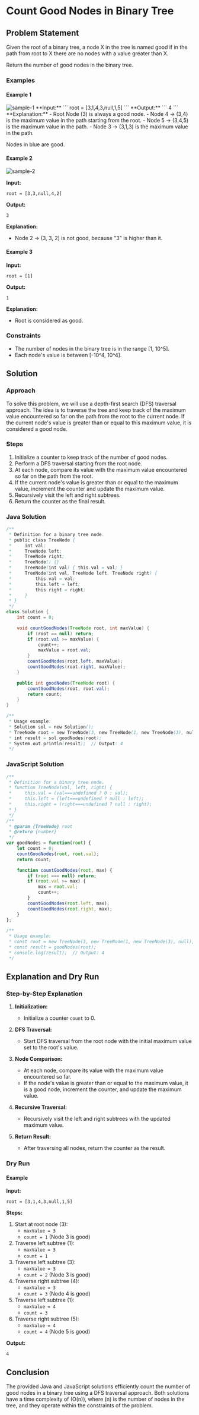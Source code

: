 # Count Good Nodes in Binary Tree

## Problem Statement

Given the root of a binary tree, a node X in the tree is named good if in the path from root to X there are no nodes with a value greater than X.

Return the number of good nodes in the binary tree.

### Examples

#### Example 1
<img src="https://i.postimg.cc/zXwY2Qj0/test-sample-1.png" alt="sample-1">
**Input:**
```
root = [3,1,4,3,null,1,5]
```
**Output:**
```
4
```
**Explanation:**
- Root Node (3) is always a good node.
- Node 4 -> (3,4) is the maximum value in the path starting from the root.
- Node 5 -> (3,4,5) is the maximum value in the path.
- Node 3 -> (3,1,3) is the maximum value in the path.

Nodes in blue are good.

#### Example 2
<img src="https://i.postimg.cc/5NWM3JwX/test-sample-2.png" alt="sample-2">

**Input:**
```
root = [3,3,null,4,2]
```
**Output:**
```
3
```
**Explanation:**
- Node 2 -> (3, 3, 2) is not good, because "3" is higher than it.

#### Example 3

**Input:**
```
root = [1]
```
**Output:**
```
1
```
**Explanation:**
- Root is considered as good.

### Constraints

- The number of nodes in the binary tree is in the range [1, 10^5].
- Each node's value is between [-10^4, 10^4].

## Solution

### Approach

To solve this problem, we will use a depth-first search (DFS) traversal approach. The idea is to traverse the tree and keep track of the maximum value encountered so far on the path from the root to the current node. If the current node's value is greater than or equal to this maximum value, it is considered a good node.

### Steps

1. Initialize a counter to keep track of the number of good nodes.
2. Perform a DFS traversal starting from the root node.
3. At each node, compare its value with the maximum value encountered so far on the path from the root.
4. If the current node's value is greater than or equal to the maximum value, increment the counter and update the maximum value.
5. Recursively visit the left and right subtrees.
6. Return the counter as the final result.

### Java Solution

```java
/**
 * Definition for a binary tree node.
 * public class TreeNode {
 *     int val;
 *     TreeNode left;
 *     TreeNode right;
 *     TreeNode() {}
 *     TreeNode(int val) { this.val = val; }
 *     TreeNode(int val, TreeNode left, TreeNode right) {
 *         this.val = val;
 *         this.left = left;
 *         this.right = right;
 *     }
 * }
 */
class Solution {
    int count = 0;

    void countGoodNodes(TreeNode root, int maxValue) {
        if (root == null) return;
        if (root.val >= maxValue) {
            count++;
            maxValue = root.val;
        }
        countGoodNodes(root.left, maxValue);
        countGoodNodes(root.right, maxValue);
    }

    public int goodNodes(TreeNode root) {
        countGoodNodes(root, root.val);
        return count;
    }
}

/**
 * Usage example:
 * Solution sol = new Solution();
 * TreeNode root = new TreeNode(3, new TreeNode(1, new TreeNode(3), null), new TreeNode(4, new TreeNode(1), new TreeNode(5)));
 * int result = sol.goodNodes(root);
 * System.out.println(result);  // Output: 4
 */
```

### JavaScript Solution

```javascript
/**
 * Definition for a binary tree node.
 * function TreeNode(val, left, right) {
 *     this.val = (val===undefined ? 0 : val);
 *     this.left = (left===undefined ? null : left);
 *     this.right = (right===undefined ? null : right);
 * }
 */
/**
 * @param {TreeNode} root
 * @return {number}
 */
var goodNodes = function(root) {
    let count = 0;
    countGoodNodes(root, root.val);
    return count;

    function countGoodNodes(root, max) {
        if (root === null) return;
        if (root.val >= max) {
            max = root.val;
            count++;
        }
        countGoodNodes(root.left, max);
        countGoodNodes(root.right, max);
    }
};

/**
 * Usage example:
 * const root = new TreeNode(3, new TreeNode(1, new TreeNode(3), null), new TreeNode(4, new TreeNode(1), new TreeNode(5)));
 * const result = goodNodes(root);
 * console.log(result);  // Output: 4
 */
```

## Explanation and Dry Run

### Step-by-Step Explanation

1. **Initialization:**
   - Initialize a counter `count` to 0.

2. **DFS Traversal:**
   - Start DFS traversal from the root node with the initial maximum value set to the root's value.

3. **Node Comparison:**
   - At each node, compare its value with the maximum value encountered so far.
   - If the node's value is greater than or equal to the maximum value, it is a good node, increment the counter, and update the maximum value.

4. **Recursive Traversal:**
   - Recursively visit the left and right subtrees with the updated maximum value.

5. **Return Result:**
   - After traversing all nodes, return the counter as the result.

### Dry Run

#### Example

**Input:**
```
root = [3,1,4,3,null,1,5]
```

**Steps:**
1. Start at root node (3):
   - `maxValue = 3`
   - `count = 1` (Node 3 is good)
2. Traverse left subtree (1):
   - `maxValue = 3`
   - `count = 1`
3. Traverse left subtree (3):
   - `maxValue = 3`
   - `count = 2` (Node 3 is good)
4. Traverse right subtree (4):
   - `maxValue = 3`
   - `count = 3` (Node 4 is good)
5. Traverse left subtree (1):
   - `maxValue = 4`
   - `count = 3`
6. Traverse right subtree (5):
   - `maxValue = 4`
   - `count = 4` (Node 5 is good)

**Output:**
```
4
```

## Conclusion

The provided Java and JavaScript solutions efficiently count the number of good nodes in a binary tree using a DFS traversal approach. Both solutions have a time complexity of \(O(n)\), where \(n\) is the number of nodes in the tree, and they operate within the constraints of the problem.
